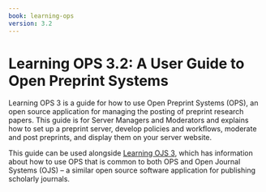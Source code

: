 ```yaml
---
book: learning-ops
version: 3.2
---
```


# Learning OPS 3.2: A User Guide to Open Preprint Systems

Learning OPS 3 is a guide for how to use Open Preprint Systems (OPS), an open source application for managing the posting of preprint research papers. This guide is for Server Managers and Moderators and explains how to set up a preprint server, develop policies and workflows, moderate and post preprints, and display them on your server website.

This guide can be used alongside [Learning OJS 3](/learning-ojs), which has information about how to use OPS that is common to both OPS and Open Journal Systems (OJS) – a similar open source software application for publishing scholarly journals.
